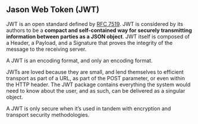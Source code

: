 ## Jason Web Token (JWT)
JWT is an open standard defined by [RFC 7519](https://tools.ietf.org/html/rfc7519).
JWT is considered by its authors to be a **compact and self-contained way for securely 
transmitting information between parties as a JSON object**. JWT itself is composed of a Header, a 
Payload, and a Signature that proves the integrity of the message to the receiving server.

A JWT is an encoding format, and only an encoding format.

JWTs are loved because they are small, and lend themselves to efficient transport as part of a URL, 
as part of the POST parameter, or even within the HTTP header.
The JWT package contains everything the system would need to know about the user, and as such, 
can be delivered as a singular object.

A JWT is only secure when it’s used in tandem with encryption and transport security methodologies.
